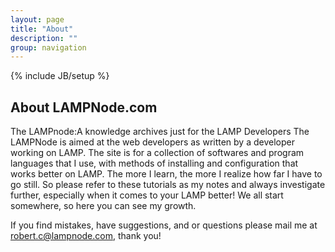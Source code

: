 ```yaml
---
layout: page
title: "About"
description: ""
group: navigation
---
```

{% include JB/setup %}

## About LAMPNode.com

The LAMPnode:A knowledge archives just for the LAMP Developers
The LAMPNode is aimed at the web developers as written by a developer working on LAMP. The site is for a collection of softwares and program languages that I use, with methods of installing and configuration that works better on LAMP. The more I learn, the more I realize how far I have to go still. So please refer to these tutorials as my notes and always investigate further, especially when it comes to your LAMP better! We all start somewhere, so here you can see my growth.

If you find mistakes, have suggestions, and or questions please mail me at robert.c@lampnode.com, thank you!
